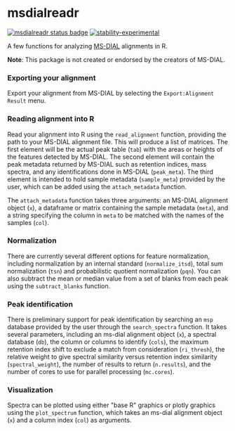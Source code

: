 # msdialreadr
<!-- badges: start -->
  [![msdialreadr status badge](https://ethanbass.r-universe.dev/badges/msdialreadr)](https://ethanbass.r-universe.dev)
  [![stability-experimental](https://img.shields.io/badge/stability-experimental-orange.svg)](https://github.com/emersion/stability-badges#experimental)
<!-- badges: end -->
   
A few functions for analyzing [MS-DIAL](http://prime.psc.riken.jp/compms/msdial/main.html) alignments in R.

**Note**: This package is not created or endorsed by the creators of MS-DIAL.

### Exporting your alignment

Export your alignment from MS-DIAL by selecting the `Export:Alignment Result` menu.

### Reading alignment into R

Read your alignment into R using the `read_alignment` function, providing the path to your MS-DIAL alignment file. This will produce a list of matrices. The first element will be the actual peak table (`tab`) with the areas or heights of the features detected by MS-DIAL. The second element will contain the peak metadata returned by MS-DIAL such as retention indices, mass spectra, and any identifications done in MS-DIAL (`peak_meta`). The third element is intended to hold sample metadata (`sample_meta`) provided by the user, which can be added using the `attach_metadata` function. 

The `attach_metadata` function takes three arguments: an MS-DIAL alignment object (`x`), a dataframe or matrix containing the sample metadata (`meta`), and a string specifying the column in `meta` to be matched with the names of the samples (`col`).

###  Normalization

There are currently several different options for feature normalization, including normalization by an internal standard (`normalize_itsd`), total sum normalization (`tsn`) and probabilistic quotient normalization (`pqn`). You can also subtract the mean or median value from a set of blanks from each peak using the `subtract_blanks` function.

### Peak identification

There is preliminary support for peak identification by searching an `msp` database provided by the user through the `search_spectra` function. It takes several parameters, including an ms-dial alignment object (`x`), a spectral database (`db`), the column or columns to identify (`cols`), the maximum retention index shift to exclude a match from consideration (`ri_thresh`), the relative weight to give spectral similarity versus retention index similarity (`spectral_weight`), the number of results to return (`n.results`), and the number of cores to use for parallel processing (`mc.cores`).

### Visualization
Spectra can be plotted using either "base R" graphics or plotly graphics using the `plot_spectrum` function, which takes an ms-dial alignment object (`x`) and a column index (`col`) as arguments. 
